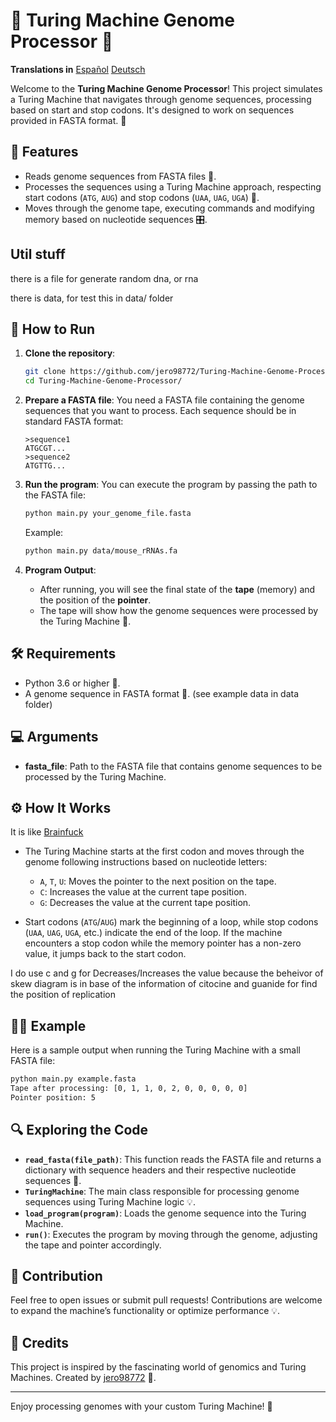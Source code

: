 # 🧬 Turing Machine Genome Processor 🦠

**Translations in**
[Español](https://github.com/jero98772/Turing-Machine-Genome-Processor/blob/main/docs/readme_es.md)
[Deutsch](https://github.com/jero98772/Turing-Machine-Genome-Processor/blob/main/docs/readme_de.md) 

Welcome to the **Turing Machine Genome Processor**! This project simulates a Turing Machine that navigates through genome sequences, processing based on start and stop codons. It's designed to work on sequences provided in FASTA format. 🚀

## 📝 Features
- Reads genome sequences from FASTA files 📄.
- Processes the sequences using a Turing Machine approach, respecting start codons (`ATG`, `AUG`) and stop codons (`UAA`, `UAG`, `UGA`) 🔬.
- Moves through the genome tape, executing commands and modifying memory based on nucleotide sequences 🎛️.

## Util stuff

there is a file for generate random dna, or rna 

there is data, for test this in data/ folder

## 🚀 How to Run

1. **Clone the repository**:
   ```bash
   git clone https://github.com/jero98772/Turing-Machine-Genome-Processor.git
   cd Turing-Machine-Genome-Processor/
   ```

2. **Prepare a FASTA file**: You need a FASTA file containing the genome sequences that you want to process. Each sequence should be in standard FASTA format:
   ```
   >sequence1
   ATGCGT...
   >sequence2
   ATGTTG...
   ```

3. **Run the program**:
   You can execute the program by passing the path to the FASTA file:
   ```bash
   python main.py your_genome_file.fasta
   ```

   Example:
   ```bash
   python main.py data/mouse_rRNAs.fa 
   ```

4. **Program Output**:
   - After running, you will see the final state of the **tape** (memory) and the position of the **pointer**.
   - The tape will show how the genome sequences were processed by the Turing Machine 🧠.

## 🛠️ Requirements

- Python 3.6 or higher 🐍.
- A genome sequence in FASTA format 📜. (see example data in data folder)

## 💻 Arguments

- **fasta_file**: Path to the FASTA file that contains genome sequences to be processed by the Turing Machine.

## ⚙️ How It Works

It is like [Brainfuck](https://es.wikipedia.org/wiki/Brainfuck)

- The Turing Machine starts at the first codon and moves through the genome following instructions based on nucleotide letters:
  - `A`, `T`, `U`: Moves the pointer to the next position on the tape.
  - `C`: Increases the value at the current tape position.
  - `G`: Decreases the value at the current tape position.

- Start codons (`ATG`/`AUG`) mark the beginning of a loop, while stop codons (`UAA`, `UAG`, `UGA`, etc.) indicate the end of the loop. If the machine encounters a stop codon while the memory pointer has a non-zero value, it jumps back to the start codon.

I do use c and g for  Decreases/Increases the value because the beheivor of skew diagram is in base of the information of citocine and guanide for find the position of replication 

## 👩‍💻 Example

Here is a sample output when running the Turing Machine with a small FASTA file:
```bash
python main.py example.fasta
Tape after processing: [0, 1, 1, 0, 2, 0, 0, 0, 0, 0]
Pointer position: 5
```

## 🔍 Exploring the Code

- **`read_fasta(file_path)`**: This function reads the FASTA file and returns a dictionary with sequence headers and their respective nucleotide sequences 🧬.
- **`TuringMachine`**: The main class responsible for processing genome sequences using Turing Machine logic 💡.
- **`load_program(program)`**: Loads the genome sequence into the Turing Machine.
- **`run()`**: Executes the program by moving through the genome, adjusting the tape and pointer accordingly.

## 🧪 Contribution

Feel free to open issues or submit pull requests! Contributions are welcome to expand the machine’s functionality or optimize performance 💡.

## 🧬 Credits

This project is inspired by the fascinating world of genomics and Turing Machines. Created by [jero98772](https://github.com/jero98772) 🌟.

---

Enjoy processing genomes with your custom Turing Machine! 🎉
